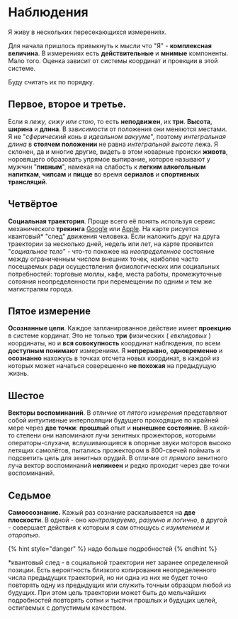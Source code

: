 # Наблюдения

Я живу в нескольких пересекающихся измерениях.

Для начала пришлось привыкнуть к мысли что "Я" - **комплексная величина**. В измерениях есть **действительные** и **мнимые** компоненты. Мало того. Оценка зависит от системы координат и проекции в этой системе.

Буду считать их по порядку.

## Первое, второе и третье.

Если я _лежу, сижу или стою_, то есть **неподвижен**, их **три**. **Высота**, **ширина** и **длина**. В зависимости от положения они меняются местами. Я не "_сферический конь в идеальном вакууме_", поэтому _интегральная_ _длина_ в **стоячем положении** не равна _интегральной высоте_ лежа. Я склонен, да и многие другие, видеть в этом коварные происки **живота**, норовящего образовать упрямое выпирание, которое называют у мужчин "**пивным**", намекая на слабость к **легким алкогольным напиткам**, **чипсам** и **пицце** во время **сериалов** и **спортивных трансляций**.

## Четвёртое

**Социальная траектория**. Проще всего её понять используя сервис механического **трекинга** [Google](https://www.google.com/maps/timeline?pb) или [Apple](https://support.apple.com/ru-ru/explore/find-my-iphone-ipad-mac-watch). На карте рисуется квантовый\* "след" движения человека. Если наложить друг на друга траектории за несколько дней, недель или лет, на карте проявится "_социальное тело_" - что-то похожее на _неопределенное_ состояние между ограниченным числом внешних точек, наиболее часто посещаемых ради осуществления физиологических или социальных потребностей: торговые моллы, кафе, места работы, промежуточные сотояния неопределенности при перемещении по одним и тем же магистралям города.

## Пятое измерение

**Осознанные цели**. Каждое запланированное действие имеет **проекцию** в системе кординат. Это не только **три** физических \( _евклидовых_ \) координаты, но и **вся совокупность** координат наблюдения, по всем **доступным понимают** измерениям. Я **непрерывно,** **одновременно** и **осознанно** нахожусь в точках отсчета новых координат, в каждой из которых может начаться соверешенно **не похожая** на предыдущую жизнь.

## **Шестое**

**Векторы воспоминаний**. В _отличие_ от _пятого измерения_ представляют собой интуитивные интерполяции будущего проходящие по крайней мере через **две точки**: **прошлый** опыт и **нынешнее состояние.** В какой-то степени они напоминают лучи зенитных прожекторов, которыми операторы-слухачи, вслушивающиеся в опорные звуки моторов высоко летящих самолётов, пытались прожектором в 800-свечей поймать и подсветить цель для зенитных орудий. В отличие от _прямого_ зенитного луча вектор воспоминаний **нелинеен** и редко проходит через две точки воспоминаний.

## Седьмое

**Самоосознание.** Кажый раз сознание раскалывается на **две плоскости**. В одной - оно _контролируемо, разумно и логично_, в другой - совершает действия к которым я сам отношусь _с изумлением и оторопью_.

{% hint style="danger" %}
надо больше подробностей
{% endhint %}

\*квантовый след - в социальной траектории нет заранее определенной позиции. Есть вероятность близкого копирования неопределенного числа предыдущих траекторий, но ни одна из них не будет точно повторять одну из предыдущих или служить точным образцом любой из будущих. При этом цель траектории может быть до мельчайших подробностей повторять сотни и тысячи прошлых и будущих целей, остигаемых с допустимым качеством.

